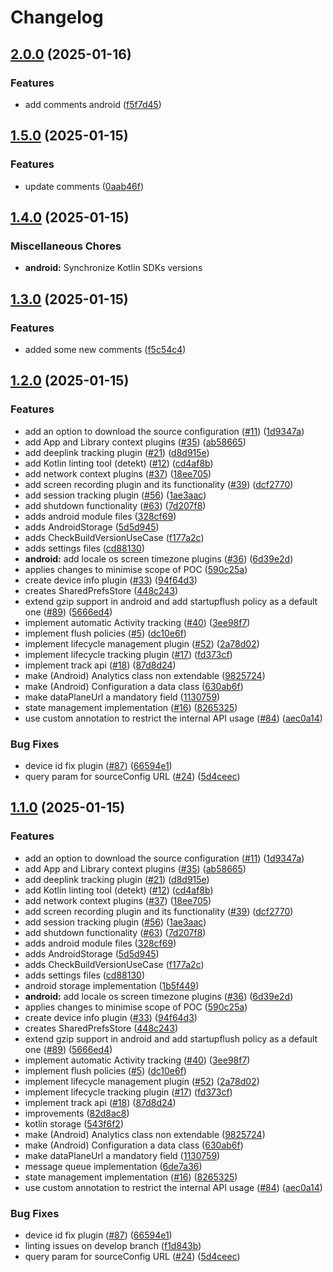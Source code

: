 # Changelog

## [2.0.0](https://github.com/1abhishekpandey/abhishek-kotlin/compare/android-v1.5.0...android-v2.0.0) (2025-01-16)


### Features

* add comments android ([f5f7d45](https://github.com/1abhishekpandey/abhishek-kotlin/commit/f5f7d453f9ce12c47a3b5e3d9643d5b74c28087d))

## [1.5.0](https://github.com/1abhishekpandey/abhishek-kotlin/compare/android-v1.4.0...android-v1.5.0) (2025-01-15)


### Features

* update comments ([0aab46f](https://github.com/1abhishekpandey/abhishek-kotlin/commit/0aab46fa627a88126fba83b4dcfcbf79a7e36c8b))

## [1.4.0](https://github.com/1abhishekpandey/abhishek-kotlin/compare/android-v1.3.0...android-v1.4.0) (2025-01-15)


### Miscellaneous Chores

* **android:** Synchronize Kotlin SDKs versions

## [1.3.0](https://github.com/1abhishekpandey/abhishek-kotlin/compare/android-v1.2.0...android-v1.3.0) (2025-01-15)


### Features

* added some new comments ([f5c54c4](https://github.com/1abhishekpandey/abhishek-kotlin/commit/f5c54c4defb3f313879375ac6212aa4afaa69c86))

## [1.2.0](https://github.com/1abhishekpandey/abhishek-kotlin/compare/android-v1.1.0...android-v1.2.0) (2025-01-15)


### Features

* add an option to download the source configuration ([#11](https://github.com/1abhishekpandey/abhishek-kotlin/issues/11)) ([1d9347a](https://github.com/1abhishekpandey/abhishek-kotlin/commit/1d9347af2dab641726d165016fe21d3dbef41565))
* add App and Library context plugins ([#35](https://github.com/1abhishekpandey/abhishek-kotlin/issues/35)) ([ab58665](https://github.com/1abhishekpandey/abhishek-kotlin/commit/ab5866584e38f5bdb8c01a545be6f8256fb2db48))
* add deeplink tracking plugin ([#21](https://github.com/1abhishekpandey/abhishek-kotlin/issues/21)) ([d8d915e](https://github.com/1abhishekpandey/abhishek-kotlin/commit/d8d915e88f38cec92d0aea6b923906bd041b3d26))
* add Kotlin linting tool (detekt) ([#12](https://github.com/1abhishekpandey/abhishek-kotlin/issues/12)) ([cd4af8b](https://github.com/1abhishekpandey/abhishek-kotlin/commit/cd4af8ba62a2268cbde4b20f63b0e5dd813b2054))
* add network context plugins ([#37](https://github.com/1abhishekpandey/abhishek-kotlin/issues/37)) ([18ee705](https://github.com/1abhishekpandey/abhishek-kotlin/commit/18ee70583d411a7c0c4062ff88ba53ba90da0ac4))
* add screen recording plugin and its functionality ([#39](https://github.com/1abhishekpandey/abhishek-kotlin/issues/39)) ([dcf2770](https://github.com/1abhishekpandey/abhishek-kotlin/commit/dcf277062d2b81b9ae823c7be68ca6c0940bce82))
* add session tracking plugin ([#56](https://github.com/1abhishekpandey/abhishek-kotlin/issues/56)) ([1ae3aac](https://github.com/1abhishekpandey/abhishek-kotlin/commit/1ae3aac7c4d7aa8383e480b132ea7da4c7545b55))
* add shutdown functionality ([#63](https://github.com/1abhishekpandey/abhishek-kotlin/issues/63)) ([7d207f8](https://github.com/1abhishekpandey/abhishek-kotlin/commit/7d207f895aae47974e447ba5a5b4b0f1a0933fda))
* adds android module files ([328cf69](https://github.com/1abhishekpandey/abhishek-kotlin/commit/328cf69116338b39ae283fd20efcdcea8cbef2eb))
* adds AndroidStorage ([5d5d945](https://github.com/1abhishekpandey/abhishek-kotlin/commit/5d5d945499b7ba3a58e0d6784232e315004e0c8f))
* adds CheckBuildVersionUseCase ([f177a2c](https://github.com/1abhishekpandey/abhishek-kotlin/commit/f177a2cad04c5665ca6e9fd66c2e78e757fe59eb))
* adds settings files ([cd88130](https://github.com/1abhishekpandey/abhishek-kotlin/commit/cd88130b20f7901a022083844249df935d91338f))
* **android:** add locale os screen timezone plugins ([#36](https://github.com/1abhishekpandey/abhishek-kotlin/issues/36)) ([6d39e2d](https://github.com/1abhishekpandey/abhishek-kotlin/commit/6d39e2d8fbbceb84edbfdda4019c0477d89ccfea))
* applies changes to minimise scope of POC ([590c25a](https://github.com/1abhishekpandey/abhishek-kotlin/commit/590c25a6ccf78ae7871a5252966d96c4a9ce9a1e))
* create device info plugin ([#33](https://github.com/1abhishekpandey/abhishek-kotlin/issues/33)) ([94f64d3](https://github.com/1abhishekpandey/abhishek-kotlin/commit/94f64d32a02fd7a7cdcfceb9eb94fed52f8db69b))
* creates SharedPrefsStore ([448c243](https://github.com/1abhishekpandey/abhishek-kotlin/commit/448c243b69307e650e7ff62c2d96cecfd59da858))
* extend gzip support in android and add startupflush policy as a default one ([#89](https://github.com/1abhishekpandey/abhishek-kotlin/issues/89)) ([5666ed4](https://github.com/1abhishekpandey/abhishek-kotlin/commit/5666ed493a909c1bd6fb10eb0ea0f18e754a6b77))
* implement automatic Activity tracking ([#40](https://github.com/1abhishekpandey/abhishek-kotlin/issues/40)) ([3ee98f7](https://github.com/1abhishekpandey/abhishek-kotlin/commit/3ee98f751f6dccb06b48cc842192c903329e8cfb))
* implement flush policies ([#5](https://github.com/1abhishekpandey/abhishek-kotlin/issues/5)) ([dc10e6f](https://github.com/1abhishekpandey/abhishek-kotlin/commit/dc10e6f4468482550e23694013e78452f61aedb8))
* implement lifecycle management plugin ([#52](https://github.com/1abhishekpandey/abhishek-kotlin/issues/52)) ([2a78d02](https://github.com/1abhishekpandey/abhishek-kotlin/commit/2a78d0250c00b506613dfa0d772cb682dad8561a))
* implement lifecycle tracking plugin ([#17](https://github.com/1abhishekpandey/abhishek-kotlin/issues/17)) ([fd373cf](https://github.com/1abhishekpandey/abhishek-kotlin/commit/fd373cf08eac3ba0e699d4db77a1244d94c56212))
* implement track api ([#18](https://github.com/1abhishekpandey/abhishek-kotlin/issues/18)) ([87d8d24](https://github.com/1abhishekpandey/abhishek-kotlin/commit/87d8d24bbf6ceb54cb5159819020b85947426371))
* make (Android) Analytics class non extendable ([9825724](https://github.com/1abhishekpandey/abhishek-kotlin/commit/98257248bbde92a5ba39091ccd9d65efefab894a))
* make (Android) Configuration a data class ([630ab6f](https://github.com/1abhishekpandey/abhishek-kotlin/commit/630ab6f0b396e1c637a2d6717ee001f2187143db))
* make dataPlaneUrl a mandatory field ([1130759](https://github.com/1abhishekpandey/abhishek-kotlin/commit/11307594ef1871e1b5a8a2c2a26c842a77a56aa5))
* state management implementation ([#16](https://github.com/1abhishekpandey/abhishek-kotlin/issues/16)) ([8265325](https://github.com/1abhishekpandey/abhishek-kotlin/commit/8265325b2dc7654f273105bb6b0bd7994d4daa9d))
* use custom annotation to restrict the internal API usage ([#84](https://github.com/1abhishekpandey/abhishek-kotlin/issues/84)) ([aec0a14](https://github.com/1abhishekpandey/abhishek-kotlin/commit/aec0a143307210d6ec7a3bd174d7dc38d52931a3))


### Bug Fixes

* device id fix plugin ([#87](https://github.com/1abhishekpandey/abhishek-kotlin/issues/87)) ([66594e1](https://github.com/1abhishekpandey/abhishek-kotlin/commit/66594e1042c0f6dd68338051abda7addced5f1b7))
* query param for sourceConfig URL ([#24](https://github.com/1abhishekpandey/abhishek-kotlin/issues/24)) ([5d4ceec](https://github.com/1abhishekpandey/abhishek-kotlin/commit/5d4ceec8184a5a8f0c82ffa8209a14366f79a1cd))

## [1.1.0](https://github.com/1abhishekpandey/abhishek-kotlin/compare/android-v1.0.0...android-v1.1.0) (2025-01-15)


### Features

* add an option to download the source configuration ([#11](https://github.com/1abhishekpandey/abhishek-kotlin/issues/11)) ([1d9347a](https://github.com/1abhishekpandey/abhishek-kotlin/commit/1d9347af2dab641726d165016fe21d3dbef41565))
* add App and Library context plugins ([#35](https://github.com/1abhishekpandey/abhishek-kotlin/issues/35)) ([ab58665](https://github.com/1abhishekpandey/abhishek-kotlin/commit/ab5866584e38f5bdb8c01a545be6f8256fb2db48))
* add deeplink tracking plugin ([#21](https://github.com/1abhishekpandey/abhishek-kotlin/issues/21)) ([d8d915e](https://github.com/1abhishekpandey/abhishek-kotlin/commit/d8d915e88f38cec92d0aea6b923906bd041b3d26))
* add Kotlin linting tool (detekt) ([#12](https://github.com/1abhishekpandey/abhishek-kotlin/issues/12)) ([cd4af8b](https://github.com/1abhishekpandey/abhishek-kotlin/commit/cd4af8ba62a2268cbde4b20f63b0e5dd813b2054))
* add network context plugins ([#37](https://github.com/1abhishekpandey/abhishek-kotlin/issues/37)) ([18ee705](https://github.com/1abhishekpandey/abhishek-kotlin/commit/18ee70583d411a7c0c4062ff88ba53ba90da0ac4))
* add screen recording plugin and its functionality ([#39](https://github.com/1abhishekpandey/abhishek-kotlin/issues/39)) ([dcf2770](https://github.com/1abhishekpandey/abhishek-kotlin/commit/dcf277062d2b81b9ae823c7be68ca6c0940bce82))
* add session tracking plugin ([#56](https://github.com/1abhishekpandey/abhishek-kotlin/issues/56)) ([1ae3aac](https://github.com/1abhishekpandey/abhishek-kotlin/commit/1ae3aac7c4d7aa8383e480b132ea7da4c7545b55))
* add shutdown functionality ([#63](https://github.com/1abhishekpandey/abhishek-kotlin/issues/63)) ([7d207f8](https://github.com/1abhishekpandey/abhishek-kotlin/commit/7d207f895aae47974e447ba5a5b4b0f1a0933fda))
* adds android module files ([328cf69](https://github.com/1abhishekpandey/abhishek-kotlin/commit/328cf69116338b39ae283fd20efcdcea8cbef2eb))
* adds AndroidStorage ([5d5d945](https://github.com/1abhishekpandey/abhishek-kotlin/commit/5d5d945499b7ba3a58e0d6784232e315004e0c8f))
* adds CheckBuildVersionUseCase ([f177a2c](https://github.com/1abhishekpandey/abhishek-kotlin/commit/f177a2cad04c5665ca6e9fd66c2e78e757fe59eb))
* adds settings files ([cd88130](https://github.com/1abhishekpandey/abhishek-kotlin/commit/cd88130b20f7901a022083844249df935d91338f))
* android storage implementation ([1b5f449](https://github.com/1abhishekpandey/abhishek-kotlin/commit/1b5f449439d97e756e83898e729a1682cd7b37ee))
* **android:** add locale os screen timezone plugins ([#36](https://github.com/1abhishekpandey/abhishek-kotlin/issues/36)) ([6d39e2d](https://github.com/1abhishekpandey/abhishek-kotlin/commit/6d39e2d8fbbceb84edbfdda4019c0477d89ccfea))
* applies changes to minimise scope of POC ([590c25a](https://github.com/1abhishekpandey/abhishek-kotlin/commit/590c25a6ccf78ae7871a5252966d96c4a9ce9a1e))
* create device info plugin ([#33](https://github.com/1abhishekpandey/abhishek-kotlin/issues/33)) ([94f64d3](https://github.com/1abhishekpandey/abhishek-kotlin/commit/94f64d32a02fd7a7cdcfceb9eb94fed52f8db69b))
* creates SharedPrefsStore ([448c243](https://github.com/1abhishekpandey/abhishek-kotlin/commit/448c243b69307e650e7ff62c2d96cecfd59da858))
* extend gzip support in android and add startupflush policy as a default one ([#89](https://github.com/1abhishekpandey/abhishek-kotlin/issues/89)) ([5666ed4](https://github.com/1abhishekpandey/abhishek-kotlin/commit/5666ed493a909c1bd6fb10eb0ea0f18e754a6b77))
* implement automatic Activity tracking ([#40](https://github.com/1abhishekpandey/abhishek-kotlin/issues/40)) ([3ee98f7](https://github.com/1abhishekpandey/abhishek-kotlin/commit/3ee98f751f6dccb06b48cc842192c903329e8cfb))
* implement flush policies ([#5](https://github.com/1abhishekpandey/abhishek-kotlin/issues/5)) ([dc10e6f](https://github.com/1abhishekpandey/abhishek-kotlin/commit/dc10e6f4468482550e23694013e78452f61aedb8))
* implement lifecycle management plugin ([#52](https://github.com/1abhishekpandey/abhishek-kotlin/issues/52)) ([2a78d02](https://github.com/1abhishekpandey/abhishek-kotlin/commit/2a78d0250c00b506613dfa0d772cb682dad8561a))
* implement lifecycle tracking plugin ([#17](https://github.com/1abhishekpandey/abhishek-kotlin/issues/17)) ([fd373cf](https://github.com/1abhishekpandey/abhishek-kotlin/commit/fd373cf08eac3ba0e699d4db77a1244d94c56212))
* implement track api ([#18](https://github.com/1abhishekpandey/abhishek-kotlin/issues/18)) ([87d8d24](https://github.com/1abhishekpandey/abhishek-kotlin/commit/87d8d24bbf6ceb54cb5159819020b85947426371))
* improvements ([82d8ac8](https://github.com/1abhishekpandey/abhishek-kotlin/commit/82d8ac89e39854b1da712fe089c11701a3838804))
* kotlin storage ([543f6f2](https://github.com/1abhishekpandey/abhishek-kotlin/commit/543f6f2205f4efec2f315e1e708597d9f54af5f3))
* make (Android) Analytics class non extendable ([9825724](https://github.com/1abhishekpandey/abhishek-kotlin/commit/98257248bbde92a5ba39091ccd9d65efefab894a))
* make (Android) Configuration a data class ([630ab6f](https://github.com/1abhishekpandey/abhishek-kotlin/commit/630ab6f0b396e1c637a2d6717ee001f2187143db))
* make dataPlaneUrl a mandatory field ([1130759](https://github.com/1abhishekpandey/abhishek-kotlin/commit/11307594ef1871e1b5a8a2c2a26c842a77a56aa5))
* message queue implementation ([6de7a36](https://github.com/1abhishekpandey/abhishek-kotlin/commit/6de7a36623d44e611ce4a6344c3870bf333caaaf))
* state management implementation ([#16](https://github.com/1abhishekpandey/abhishek-kotlin/issues/16)) ([8265325](https://github.com/1abhishekpandey/abhishek-kotlin/commit/8265325b2dc7654f273105bb6b0bd7994d4daa9d))
* use custom annotation to restrict the internal API usage ([#84](https://github.com/1abhishekpandey/abhishek-kotlin/issues/84)) ([aec0a14](https://github.com/1abhishekpandey/abhishek-kotlin/commit/aec0a143307210d6ec7a3bd174d7dc38d52931a3))


### Bug Fixes

* device id fix plugin ([#87](https://github.com/1abhishekpandey/abhishek-kotlin/issues/87)) ([66594e1](https://github.com/1abhishekpandey/abhishek-kotlin/commit/66594e1042c0f6dd68338051abda7addced5f1b7))
* linting issues on develop branch ([f1d843b](https://github.com/1abhishekpandey/abhishek-kotlin/commit/f1d843b37f15ebc47a820335e1c00c76ce85463f))
* query param for sourceConfig URL ([#24](https://github.com/1abhishekpandey/abhishek-kotlin/issues/24)) ([5d4ceec](https://github.com/1abhishekpandey/abhishek-kotlin/commit/5d4ceec8184a5a8f0c82ffa8209a14366f79a1cd))
